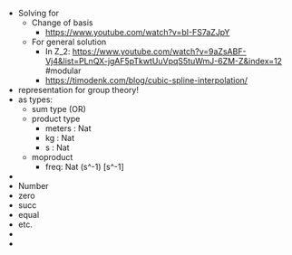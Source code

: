 - Solving for
	- Change of basis
		- https://www.youtube.com/watch?v=bI-FS7aZJpY
	- For general solution
		- In Z_2: https://www.youtube.com/watch?v=9aZsABF-Vj4&list=PLnQX-jgAF5pTkwtUuVpqS5tuWmJ-6ZM-Z&index=12 #modular
		- https://timodenk.com/blog/cubic-spline-interpolation/
- representation for group theory!
- as types:
	- sum type (OR)
	- product type
		- meters : Nat
		- kg : Nat
		- s : Nat
	- moproduct
		- freq: Nat (s^-1) [s^-1]
-
- Number
- zero
- succ
- equal
- etc.
-
-